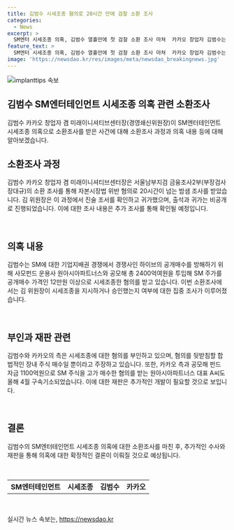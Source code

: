```yaml
---
title: 김범수 시세조종 혐의로 20시간 만에 검찰 소환 조사
categories:
  - News
excerpt: >
  SM엔터 시세조종 의혹, 김범수 열흘만에 첫 검찰 소환 조사 마쳐  카카오 창업자 김범수는 20시간이 넘는 밤샘 조사 끝에 자본시장법 위반 혐의로 검찰 소환 조사를 받았다. 김 위원장은 이전 출석·귀가 모두 취재진을 피해 비공개로 진행하였으며, 검찰은 시세조종을 지시하거나 승인했는지 여부를 집중적으로 살펴보았다. 혐의를 부인하고 있는 카카오와 김의장 변호인 측은 합법적인 장내 주식 매수일 뿐 시세조종한 사실이 없다고 주장하고 있다.
feature_text: >
  SM엔터 시세조종 의혹, 김범수 열흘만에 첫 검찰 소환 조사 마쳐  카카오 창업자 김범수는 20시간이 넘는 밤샘 조사 끝에 자본시장법 위반 혐의로 검찰 소환 조사를 받았다. 김 위원장은 이전 출석·귀가 모두 취재진을 피해 비공개로 진행하였으며, 검찰은 시세조종을 지시하거나 승인했는지 여부를 집중적으로 살펴보았다. 혐의를 부인하고 있는 카카오와 김의장 변호인 측은 합법적인 장내 주식 매수일 뿐 시세조종한 사실이 없다고 주장하고 있다.
image: 'https://newsdao.kr/res/images/meta/newsdao_breakingnews.jpg'
---
```


<p><img src="https://newsdao.kr/res/images/meta/newsdao_breakingnews.jpg" alt="implanttips 속보" /></p>

<h2>김범수 SM엔터테인먼트 시세조종 의혹 관련 소환조사</h2>

<p>김범수 카카오 창업자 겸 미래이니셔티브센터장(경영쇄신위원장)이 SM엔터테인먼트 시세조종 의혹으로 소환조사를 받은 사건에 대해 소환조사 과정과 의혹 내용 등에 대해 알아보겠습니다.</p>

<h2 data-ke-size="size26">소환조사 과정</h2>

<p>김범수 카카오 창업자 겸 미래이니셔티브센터장은 서울남부지검 금융조사2부(부장검사 장대규)의 소환 조사를 통해 자본시장법 위반 혐의로 20시간이 넘는 밤샘 조사를 받았습니다. 김 위원장은 이 과정에서 진술 조서를 확인하고 귀가했으며, 출석과 귀가는 비공개로 진행되었습니다. 이에 대한 조사 내용은 추가 조사를 통해 확인될 예정입니다.</p>

<p data-ke-size="size16">&nbsp;</p>

<h2 data-ke-size="size26">의혹 내용</h2>

<p>김범수는 SM에 대한 기업지배권 경쟁에서 경쟁사인 하이브의 공개매수를 방해하기 위해 사모펀드 운용사 원아시아파트너스와 공모해 총 2400억여원을 투입해 SM 주가를 공개매수 가격인 12만원 이상으로 시세조종한 혐의를 받고 있습니다. 이번 소환조사에서는 김 위원장이 시세조종을 지시하거나 승인했는지 여부에 대한 집중 조사가 이루어졌습니다.</p>

<p data-ke-size="size16">&nbsp;</p>

<h2 data-ke-size="size26">부인과 재판 관련</h2>

<p>김범수와 카카오의 측은 시세조종에 대한 혐의를 부인하고 있으며, 혐의를 뒷받침할 합법적인 장내 주식 매수일 뿐이라고 주장하고 있습니다. 또한, 카카오 측과 공모해 펀드 자금 1100억원으로 SM 주식을 고가 매수한 혐의를 받는 원아시아파트너스 대표 A씨도 올해 4월 구속기소되었습니다. 이에 대한 재판은 추가적인 개발이 필요할 것으로 보입니다.</p>

<p data-ke-size="size16">&nbsp;</p>

<h2 data-ke-size="size26">결론</h2>

<p>김범수의 SM엔터테인먼트 시세조종 의혹에 대한 소환조사를 마친 후, 추가적인 수사와 재판을 통해 의혹에 대한 확정적인 결론이 이뤄질 것으로 예상됩니다.</p>

<p data-ke-size="size16">&nbsp;</p>

<table>
<tbody>
<tr>
<td style="text-align: center; height: 17px;"><b>SM엔터테인먼트</b></td>
<td style="text-align: center; height: 17px;"><b>시세조종</b></td>
<td style="text-align: center; height: 17px;"><b>김범수</b></td>
<td style="text-align: center; height: 17px;"><b>카카오</b></td>
</tr>
</tbody>
</table>

<p data-ke-size="size16">&nbsp;</p>
실시간 뉴스 속보는, <a href="https://newsdao.kr" rel="dofollow">https://newsdao.kr</a>


